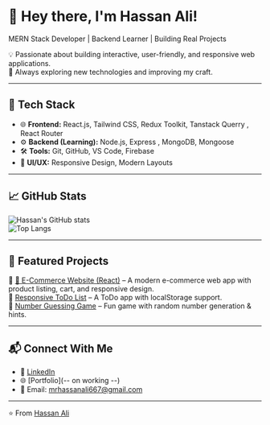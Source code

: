 # 👋 Hey there, I'm Hassan Ali!  

  MERN Stack Developer | Backend Learner | Building Real Projects  

💡 Passionate about building interactive, user-friendly, and responsive web applications.  
🎯 Always exploring new technologies and improving my craft.  

---

## 🔧 Tech Stack  

- 🌐 **Frontend:** React.js, Tailwind CSS, Redux Toolkit, Tanstack Querry , React Router  
- ⚙️ **Backend (Learning):** Node.js, Express , MongoDB, Mongoose
- 🛠️ **Tools:** Git, GitHub, VS Code, Firebase  
- 🎨 **UI/UX:** Responsive Design, Modern Layouts  

---

## 📈 GitHub Stats  

![Hassan's GitHub stats](https://github-readme-stats.vercel.app/api?username=Hassanali-mern&show_icons=true&theme=radical)  
![Top Langs](https://github-readme-stats.vercel.app/api/top-langs/?username=Hassanali-mern&layout=compact&theme=radical)  

---

## 🌟 Featured Projects  

🔹 [🛒 E-Commerce Website (React)](https://github.com/Hassanali-mern/E-commerce) – A modern e-commerce web app with product listing, cart, and responsive design.  
🔹 [Responsive ToDo List](https://github.com/Hassanali-mern/Todo-List) – A ToDo app with localStorage support.  
🔹 [Number Guessing Game](https://github.com/Hassanali-mern/Number-Guesing-Game) – Fun game with random number generation & hints.  

---

## 📬 Connect With Me  

- 💼 [LinkedIn](www.linkedin.com/in/hassan-ali-abb517386)  
- 🌐 [Portfolio](-- on working --)  
- 📧 Email: mrhassanali667@gmail.com  

---

⭐️ From [Hassan Ali](https://github.com/Hassanali-mern)
